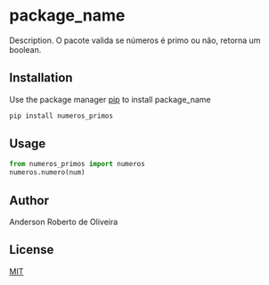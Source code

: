 # package_name

Description.
O pacote valida se números é primo ou não, retorna um boolean.

## Installation

Use the package manager [pip](https://pip.pypa.io/en/stable/) to install package_name

```bash
pip install numeros_primos
```

## Usage

```python
from numeros_primos import numeros
numeros.numero(num)
```

## Author
Anderson Roberto de Oliveira

## License
[MIT](https://choosealicense.com/licenses/mit/)
